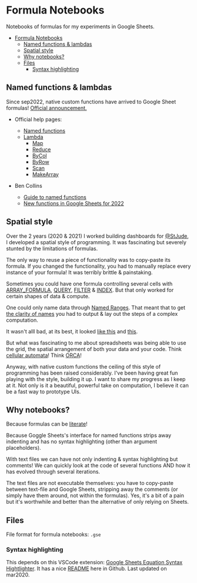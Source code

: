 # Formula Notebooks

Notebooks of formulas for my experiments in Google Sheets.

- [Formula Notebooks](#formula-notebooks)
  - [Named functions & lambdas](#named-functions--lambdas)
  - [Spatial style](#spatial-style)
  - [Why notebooks?](#why-notebooks)
  - [Files](#files)
    - [Syntax highlighting](#syntax-highlighting)

## Named functions & lambdas
Since sep2022, native custom functions have arrived to Google Sheet formulas! [Official announcement.](https://workspaceupdates.googleblog.com/2022/08/named-functions-google-sheets.html)

* Official help pages:
  * [Named functions](https://support.google.com/docs/answer/12504534?hl=en-GB)
  * [Lambda](https://support.google.com/docs/answer/12508718)
    * [Map](https://support.google.com/docs/answer/12568985)
    * [Reduce](https://support.google.com/docs/answer/12568597)
    * [ByCol](https://support.google.com/docs/answer/12571032)
    * [ByRow](https://support.google.com/docs/answer/12570930)
    * [Scan](https://support.google.com/docs/answer/12569094)
    * [MakeArray](https://support.google.com/docs/answer/12569202)

* Ben Collins
  * [Guide to named functions](https://www.benlcollins.com/spreadsheets/named-functions/)
  * [New functions in Google Sheets for 2022](https://www.benlcollins.com/spreadsheets/new-functions-in-google-sheets-2022/)

## Spatial style
Over the 2 years (2020 & 2021) I worked building dashboards for [@StJude](https://twitter.com/StJude), I developed a spatial style of programming. It was fascinating but severely stunted by the limitations of formulas. 

The only way to reuse a piece of functionality was to copy-paste its formula. If you changed the functionality, you had to manually replace every instance of your formula! It was terribly brittle & painstaking.

Sometimes you could have one formula controlling several cells with [ARRAY_FORMULA](https://support.google.com/docs/answer/3093275?hl=en), [QUERY](https://support.google.com/docs/answer/3093343?hl=en), [FILTER](https://support.google.com/docs/answer/3093197?hl=en) & [INDEX](https://support.google.com/docs/answer/3098242?hl=en). But that only worked for certain shapes of data & compute.

One could only name data through [Named Ranges](https://support.google.com/docs/answer/63175?hl=en&co=GENIE.Platform%3DDesktop). That meant that to get [the clarity of names](https://twitter.com/qntm/status/1487870941501743111) you had to output & lay out the steps of a complex computation. 

It wasn't alll bad, at its best, it looked [like this](https://twitter.com/elzr/status/1374550012869349379) and [this](https://twitter.com/elzr/status/1391494286823329797).

But what was fascinating to me about spreadsheets was being able to use the grid, the spatial arrangement of both your data and your code. Think [cellular automata](https://en.wikipedia.org/wiki/Cellular_automaton)! Think [ORCA](https://100r.co/site/orca.html)!

Anyway, with native custom functions the ceiling of this style of programming has been raised considerably. I've been having great fun playing with the style, building it up. I want to share my progress as I keep at it. Not only is it a beautiful, powerful take on computation, I believe it can be a fast way to prototype UIs.

## Why notebooks?
Because formulas can be [literate](https://en.wikipedia.org/wiki/Literate_programming)!

Because Goggle Sheets's interface for named functions strips away indenting and has no syntax highlighting (other than argument placeholders). 

With text files we can have not only indenting & syntax highlighting but comments! We can quickly look at the code of several functions AND how it has evolved through several iterations.

The text files are not executable themselves: you have to copy-paste between text-file and Google Sheets, stripping away the comments (or simply have them around, not within the formulas). Yes, it's a bit of a pain but it's worthwhile and better than the alternative of only relying on Sheets.

## Files
File format for formula notebooks: `.gse`

### Syntax highlighting
This depends on this VSCode extension: [Google Sheets Equation Syntax Hightlighter](https://marketplace.visualstudio.com/items?itemName=leonidasIIV.google-sheets-equation-syntax-hightlighter&ssr=false#overview). It has a nice [README](https://github.com/leonidasIIV/vsc_sheets_formula_extension) here in Github. Last updated on mar2020.

